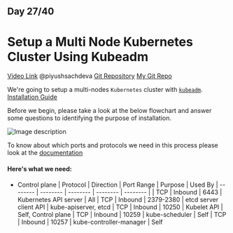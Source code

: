 ## Day 27/40
# Setup a Multi Node Kubernetes Cluster Using Kubeadm
[Video Link](https://www.youtube.com/watch?v=WcdMC3Lj4tU)
@piyushsachdeva 
[Git Repository](https://github.com/piyushsachdeva/CKA-2024/)
[My Git Repo](https://github.com/sina14/40daysofkubernetes)


We're going to setup a multi-nodes `Kubernetes` cluster with [`kubeadm`](https://kubernetes.io/docs/reference/setup-tools/kubeadm/).
[Installation Guide](https://kubernetes.io/docs/setup/production-environment/tools/kubeadm/install-kubeadm/)

Before we begin, please take a look at the below flowchart and answer some questions to identifying the purpose of installation.

![Image description](https://dev-to-uploads.s3.amazonaws.com/uploads/articles/77qh17fflz15clkf7xnj.png)

To know about which ports and protocols we need in this process please look at the [documentation](https://kubernetes.io/docs/reference/networking/ports-and-protocols/)

#### Here's what we need:

- Control plane
| Protocol | Direction | Port Range | Purpose | Used By
| -------- | -------- | -------- | -------- | -------- |
| TCP | Inbound | 6443 | Kubernetes API server | All
| TCP | Inbound | 2379-2380 | etcd server client API | kube-apiserver, etcd
| TCP | Inbound | 10250 | Kubelet API | Self, Control plane
| TCP | Inbound | 10259 | kube-scheduler | Self
| TCP | Inbound | 10257 | kube-controller-manager | Self












